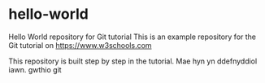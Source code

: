 # hello-world
Hello World repository for Git tutorial
This is an example repository for the Git tutorial on https://www.w3schools.com

This repository is built step by step in the tutorial.
Mae hyn yn ddefnyddiol iawn.
gwthio git
